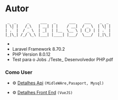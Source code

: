 # Autor 
 ```
  _  _     _     ___   _      ___    ___    _  _ 
 | \| |   /_\   | __| | |    / __|  / _ \  | \| |
 | .` |  / _ \  | _|  | |__  \__ \ | (_) | | .` |
 |_|\_| /_/ \_\ |___| |____| |___/  \___/  |_|\_|
 
 ```

- 
- Laravel Framework 8.70.2
- PHP Version 8.0.12
- Test para o Jobs ./Teste_ Desenvolvedor PHP.pdf

### Como User

- ⚙️ [Detalhes Api](https://github.com/devnaelson/laravel-8-test/blob/TInterview510911/Api-Mysql.md)  ```(MidleWAre,Pasaport, Mysql)```

- ⚙️ [Detalhes Front End](https://github.com/devnaelson/laravel-8-test/blob/TInterview510911/interfaceVue.md)  ```(VueJS)```